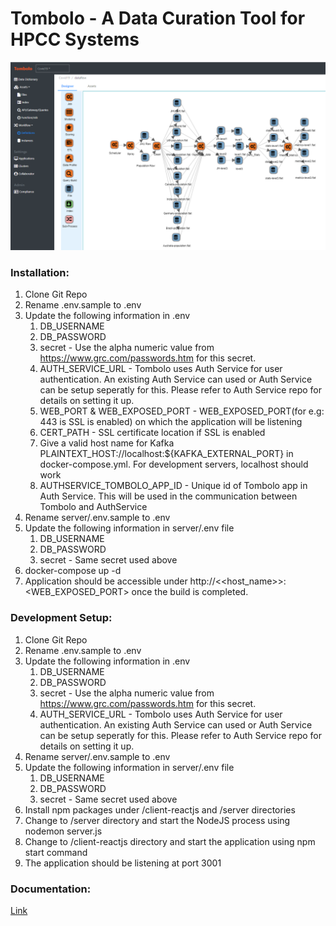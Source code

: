 # Tombolo - A Data Curation Tool for HPCC Systems

![](/docs/images/tombolo/Slide1.png)

### Installation:

1. Clone Git Repo
2. Rename .env.sample to .env
3. Update the following information in .env
    1.  DB_USERNAME
    2.  DB_PASSWORD
    3.  secret - Use the alpha numeric value from https://www.grc.com/passwords.htm for this secret.
    4. AUTH_SERVICE_URL - Tombolo uses Auth Service for user authentication. An existing Auth Service can used or Auth Service can be setup seperatly for this. Please refer to Auth Service repo for details on setting it up. 
    5. WEB_PORT & WEB_EXPOSED_PORT - WEB_EXPOSED_PORT(for e.g: 443 is SSL is enabled) on which the application will be listening 
    6. CERT_PATH - SSL certificate location if SSL is enabled 
    7. Give a valid host name for Kafka PLAINTEXT_HOST://localhost:${KAFKA_EXTERNAL_PORT} in docker-compose.yml. For development servers, localhost should work
    8. AUTHSERVICE_TOMBOLO_APP_ID - Unique id of Tombolo app in Auth Service. This will be used in the communication between Tombolo and AuthService
4. Rename server/.env.sample to .env
5. Update the following information in server/.env file    
    1.  DB_USERNAME
    2.  DB_PASSWORD
    3.  secret - Same secret used above     
6. docker-compose up -d
7. Application should be accessible under http://<<host_name>>:<WEB_EXPOSED_PORT> once the build is completed.

### Development Setup:
1. Clone Git Repo
2. Rename .env.sample to .env
3. Update the following information in .env
    1.  DB_USERNAME
    2.  DB_PASSWORD
    3.  secret - Use the alpha numeric value from https://www.grc.com/passwords.htm for this secret.
    4. AUTH_SERVICE_URL - Tombolo uses Auth Service for user authentication. An existing Auth Service can used or Auth Service can be setup seperatly for this. Please refer to Auth Service repo for details on setting it up. 
4. Rename server/.env.sample to .env
5. Update the following information in server/.env file    
    1.  DB_USERNAME
    2.  DB_PASSWORD
    3.  secret - Same secret used above     
6. Install npm packages under /client-reactjs and /server directories    
6. Change to /server directory and start the NodeJS process using nodemon server.js
7. Change to /client-reactjs directory and start the application using npm start command
8. The application should be listening at port 3001

### Documentation:

[Link](docs/README.md)
